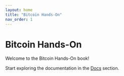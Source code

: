 ```yaml
---
layout: home
title: "Bitcoin Hands-On"
nav_order: 1
---
```


# Bitcoin Hands-On

Welcome to the Bitcoin Hands-On book!

Start exploring the documentation in the [Docs](docs/intro.md) section.
